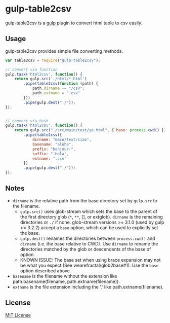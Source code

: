 # gulp-table2csv

gulp-table2csv is a [gulp](https://github.com/wearefractal/gulp) plugin to convert html table to csv easily.

## Usage

gulp-table2csv provides simple file converting methods.

```javascript
var table2csv = require("gulp-table2csv");

// convert via function
gulp.task('html2csv', function() {
	return gulp.src('./html/*.html')
	    .pipe(table2csv(function (path) {
	        path.dirname += "/csv";
	        path.extname = ".csv"
	    }))
	    .pipe(gulp.dest("./"));
});


// convert via hash
gulp.task('html2csv', function() {
	return gulp.src("./src/main/text/yo.html", { base: process.cwd() })
	    .pipe(table2csv({
			dirname: "main/text/ciao",
			basename: "aloha",
			prefix: "bonjour-",
			suffix: "-hola",
			extname: ".csv"
	    })
	    .pipe(gulp.dest("./"));
});
```


## Notes

* `dirname` is the relative path from the base directory set by `gulp.src` to the filename.
  * `gulp.src()` uses glob-stream which sets the base to the parent of the first directory glob (`*`, `**`, [], or extglob). `dirname` is the remaining directories or `./` if none. glob-stream versions >= 3.1.0 (used by gulp >= 3.2.2) accept a `base` option, which can be used to explicitly set the base.
  * `gulp.dest()` renames the directories between `process.cwd()` and `dirname` (i.e. the base relative to CWD). Use `dirname` to rename the directories matched by the glob or descendents of the base of option.
  * KNOWN ISSUE: The base set when using brace expansion may not be what you expect (See wearefractal/glob2base#1). Use the `base` option described above.
* `basename` is the filename without the extension like path.basename(filename, path.extname(filename)).
* `extname` is the file extension including the '.' like path.extname(filename).

## License

[MIT License](http://en.wikipedia.org/wiki/MIT_License)
